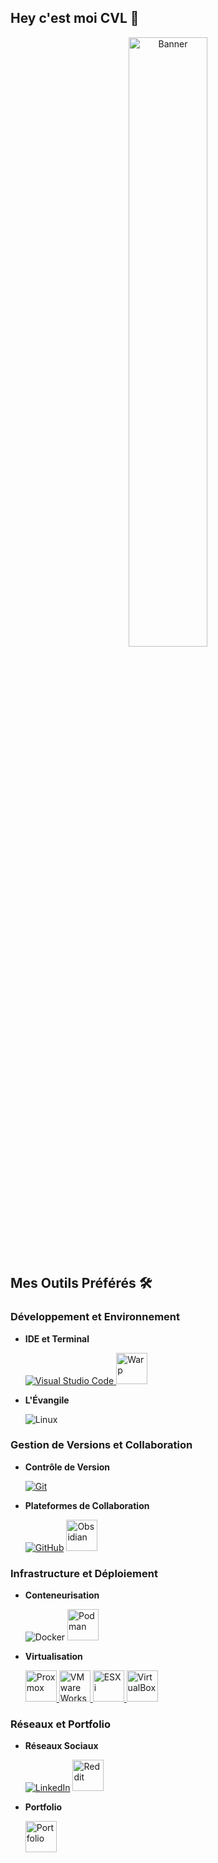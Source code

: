 ## Hey c'est moi CVL 👋

<p align="center">
  <img src="https://i.gifer.com/O95X.gif" alt="Banner" style="width: 50%; height: auto;" />
</p>


## Mes Outils Préférés 🛠️

### Développement et Environnement
- **IDE et Terminal**
  
  [![Visual Studio Code](https://skillicons.dev/icons?i=vscode)](https://code.visualstudio.com/)<a href="https://www.warp.dev">
      <img src="https://cdn.terminaltrove.com/m/b1c31938-6e80-4f28-a2cd-d2047eddcdb2.png#gh-dark-mode-only&width=50&height=50" alt="Warp" style="width:50px; height:50px;" />
    </a>
- **L'Évangile**

   ![Linux](https://skillicons.dev/icons?i=linux)

### Gestion de Versions et Collaboration
- **Contrôle de Version**
  
   [![Git](https://skillicons.dev/icons?i=git)](https://git-scm.com/)
- **Plateformes de Collaboration**
  
   [![GitHub](https://skillicons.dev/icons?i=github)](https://github.com/) <a href="https://obsidian.md">
      <img src="https://forum.obsidian.md/uploads/default/original/3X/9/f/9f1b5b46aed533f5386cf276ab2cdce48cbd2e25.png" alt="Obsidian" style="width:50px; height:50px;" />
    </a>

### Infrastructure et Déploiement
- **Conteneurisation**
  
   ![Docker](https://skillicons.dev/icons?i=docker)
  <a href="https://podman.io/">
      <img src="https://user-images.githubusercontent.com/1636769/160798202-2d198de9-144c-4bcf-b6a1-e55b584eed54.png" alt="Podman" style="width:50px; height:50px;" />
    </a>
  
- **Virtualisation**
  
   <a href="#">
      <img src="https://img.icons8.com/fluent/512/proxmox.png#gh-dark-mode-only&width=50&height=50" alt="Proxmox" style="width:50px; height:50px;" />
    </a> <a href="https://www.vmware.com/products/workstation-player.html">
      <img src="https://upload.wikimedia.org/wikipedia/commons/thumb/5/5a/Vmware_workstation_16_icon.svg/2051px-Vmware_workstation_16_icon.svg.png" alt="VMware Workstation" style="width:50px; height:50px;" />
    </a> <a href="https://www.vmware.com/products/esxi-and-esx.html">
      <img src="https://raw.githubusercontent.com/pulumiverse/pulumi-esxi-native/main/docs/esxi-logo.png" alt="ESXi" style="width:50px; height:50px;" />
    </a><a href="https://www.virtualbox.org/">
      <img src="https://grafikart.fr/uploads/icons/virtualbox.png" alt="VirtualBox" style="width:50px; height:50px;" />
    </a>

### Réseaux et Portfolio
- **Réseaux Sociaux**
  
   [![LinkedIn](https://skillicons.dev/icons?i=linkedin)](https://www.linkedin.com/in/swan-cuvelier-314aa533b) <a href="https://www.reddit.com/u/_CVL_/s/XBpICh7TyF">
      <img src="https://static-00.iconduck.com/assets.00/reddit-icon-2048x2048-5b96i00x.png#gh-dark-mode-only&width=50&height=50" alt="Reddit" style="width:50px; height:50px;" />
    </a>
- **Portfolio**
  
  <a href="https://cv-debug.github.io/Portfolio/">
      <img src="https://cdn-icons-png.freepik.com/256/3384/3384945.png?semt=ais_hybrid" alt="Portfolio" style="width:50px; height:50px;" />
    </a>
